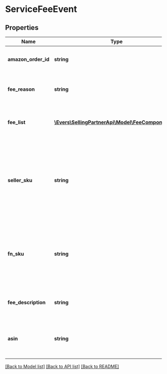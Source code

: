 # ServiceFeeEvent

## Properties
Name | Type | Description | Notes
------------ | ------------- | ------------- | -------------
**amazon_order_id** | **string** | An Amazon-defined identifier for an order. | [optional] 
**fee_reason** | **string** | A short description of the service fee reason. | [optional] 
**fee_list** | [**\Evers\SellingPartnerApi\Model\FeeComponentList**](FeeComponentList.md) | A list of fee components associated with the service fee. | [optional] 
**seller_sku** | **string** | The seller SKU of the item. The seller SKU is qualified by the seller&#39;s seller ID, which is included with every call to the Selling Partner API. | [optional] 
**fn_sku** | **string** | A unique identifier assigned by Amazon to products stored in and fulfilled from an Amazon fulfillment center. | [optional] 
**fee_description** | **string** | A short description of the service fee event. | [optional] 
**asin** | **string** | The Amazon Standard Identification Number (ASIN) of the item. | [optional] 

[[Back to Model list]](../README.md#documentation-for-models) [[Back to API list]](../README.md#documentation-for-api-endpoints) [[Back to README]](../README.md)


